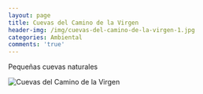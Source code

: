 ```yaml
---
layout: page
title: Cuevas del Camino de la Virgen
header-img: /img/cuevas-del-camino-de-la-virgen-1.jpg
categories: Ambiental
comments: 'true'
---
```



Pequeñas cuevas naturales 

<div class="photos">
<img src="{{ site.github.url }}/img/cuevas-del-camino-de-la-virgen-1.jpg" alt="Cuevas del Camino de la Virgen">
</div>

